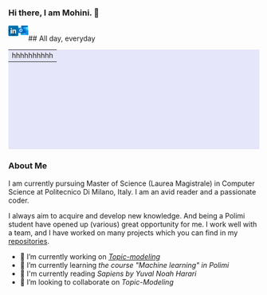 ### Hi there, I am Mohini. 👋

<a href="https://www.linkedin.com/in/mohini-gupta485/">
  <img align="left" alt="Mohini Gupta | LinkedIn" width="20px" src="https://github.com/mohini-gupta/mohini-gupta/blob/master/assets/linkedIn.png" />
</a>

<a href="mailto:mohini.gupta@mail.polimi.it">
  <img align="left" alt="Mohini Gupta | Outlook" width="20px" src="https://github.com/mohini-gupta/mohini-gupta/blob/master/assets/outlook.png" />
</a>

<br />
## All day, everyday

<table height = "200px" width="200px" cellspacing="8" cellpadding="0" border="0" align="center" bgcolor="#E6E6FA">
  <tr ><td >hhhhhhhhhh</td></tr></table>
  

<!--
**mohini-gupta/mohini-gupta** is a ✨ _special_ ✨ repository because its `README.md` (this file) appears on your GitHub profile. -->

### About Me 
I am currently pursuing Master of Science (Laurea Magistrale) in Computer Science at Politecnico Di Milano, Italy. I am an avid reader and a passionate coder. 

I always aim to acquire and develop new knowledge. And being a Polimi student have opened up (various) great opportunity for me. I work well with a team, and I have worked on many projects which you can find in my [repositories](https://github.com/mohini-gupta?tab=repositories).

- 🔭 I’m currently working on *[Topic-modeling](https://github.com/mohini-gupta/topic-modeling-wikivoyage)*
- 🌱 I’m currently learning *the course "Machine learning" in Polimi*
- :book: I'm currently reading *Sapiens by Yuval Noah Harari*
- 👯 I’m looking to collaborate on *Topic-Modeling*
